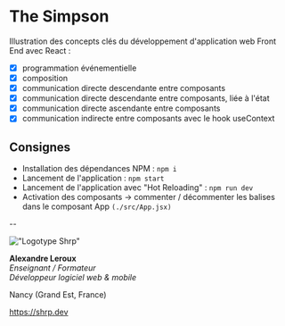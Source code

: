 # The Simpson

Illustration des concepts clés du développement d'application web Front End avec React :

- [x] programmation événementielle
- [x] composition
- [x] communication directe descendante entre composants
- [x] communication directe descendante entre composants, liée à l'état
- [x] communication directe ascendante entre composants
- [x] communication indirecte entre composants avec le hook useContext

## Consignes

- Installation des dépendances NPM : `npm i`
- Lancement de l'application : `npm start`
- Lancement de l'application avec "Hot Reloading" : `npm run dev`
- Activation des composants -> commenter / décommenter les balises dans le composant App `(./src/App.jsx)`

--

!["Logotype Shrp"](https://shrp.dev/images/shrp.png)

__Alexandre Leroux__  
_Enseignant / Formateur_  
_Développeur logiciel web & mobile_

Nancy (Grand Est, France)

<https://shrp.dev>
